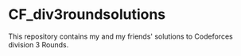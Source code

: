 # CF_div3roundsolutions
This repository contains my and my friends' solutions to Codeforces division 3 Rounds.
